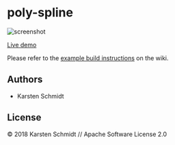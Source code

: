 # poly-spline

![screenshot](https://raw.githubusercontent.com/thi-ng/umbrella/develop/assets/examples/poly-spline.png)

[Live demo](http://demo.thi.ng/umbrella/poly-spline/)

Please refer to the [example build instructions](https://github.com/thi-ng/umbrella/wiki/Example-build-instructions) on the wiki.

## Authors

- Karsten Schmidt

## License

&copy; 2018 Karsten Schmidt // Apache Software License 2.0
